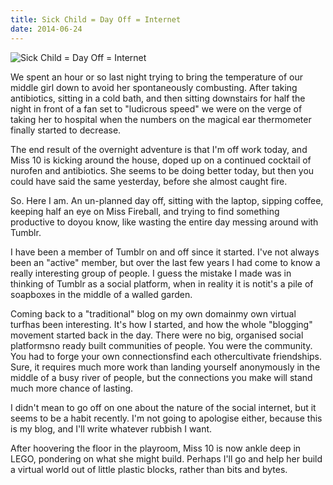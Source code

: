 ```yaml
---
title: Sick Child = Day Off = Internet
date: 2014-06-24
---
```


![Sick Child = Day Off = Internet](https://source.unsplash.com/LuQ2ex5HY3c/1600x900)

We spent an hour or so last night trying to bring the temperature of our middle girl down to avoid her spontaneously combusting. After taking antibiotics, sitting in a cold bath, and then sitting downstairs for half the night in front of a fan set to "ludicrous speed" we were on the verge of taking her to hospital when the numbers on the magical ear thermometer finally started to decrease.

The end result of the overnight adventure is that I'm off work today, and Miss 10 is kicking around the house, doped up on a continued cocktail of nurofen and antibiotics. She seems to be doing better today, but then you could have said the same yesterday, before she almost caught fire.

So. Here I am. An un-planned day off, sitting with the laptop, sipping coffee, keeping half an eye on Miss Fireball, and trying to find something productive to doyou know, like wasting the entire day messing around with Tumblr.

I have been a member of Tumblr on and off since it started. I've not always been an "active" member, but over the last few years I had come to know a really interesting group of people. I guess the mistake I made was in thinking of Tumblr as a social platform, when in reality it is notit's a pile of soapboxes in the middle of a walled garden.

Coming back to a "traditional" blog on my own domainmy own virtual turfhas been interesting. It's how I started, and how the whole "blogging" movement started back in the day. There were no big, organised social platformsno ready built communities of people. You were the community. You had to forge your own connectionsfind each othercultivate friendships. Sure, it requires much more work than landing yourself anonymously in the middle of a busy river of people, but the connections you make will stand much more chance of lasting.

I didn't mean to go off on one about the nature of the social internet, but it seems to be a habit recently. I'm not going to apologise either, because this is my blog, and I'll write whatever rubbish I want.

After hoovering the floor in the playroom, Miss 10 is now ankle deep in LEGO, pondering on what she might build. Perhaps I'll go and help her build a virtual world out of little plastic blocks, rather than bits and bytes.